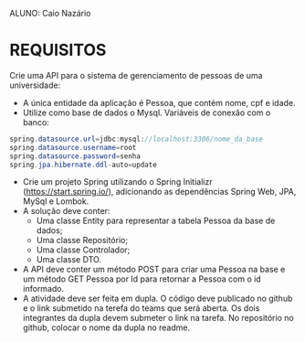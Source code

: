 ALUNO:
Caio Nazário

# REQUISITOS

Crie uma API para o sistema de gerenciamento de pessoas de uma universidade: 

- A única entidade da aplicação é Pessoa, que contém nome, cpf e idade.
- Utilize como base de dados o Mysql. Variáveis de conexão com o banco:

```java
spring.datasource.url=jdbc:mysql://localhost:3306/nome_da_base
spring.datasource.username=root
spring.datasource.password=senha
spring.jpa.hibernate.ddl-auto=update
```

- Crie um projeto Spring utilizando o Spring Initializr (https://start.spring.io/), adicionando as dependências Spring Web, JPA, MySql e Lombok.
- A solução deve conter:
    - Uma classe Entity para representar a tabela Pessoa da base de dados;
    - Uma classe Repositório;
    - Uma classe Controlador;
    - Uma classe DTO.
- A API deve conter um método POST para criar uma Pessoa na base e um método GET Pessoa por Id para retornar a Pessoa com o id informado.
- A atividade deve ser feita em dupla. O código deve publicado no github e o link submetido na terefa do teams que será aberta. Os dois integrantes da dupla devem submeter o link na tarefa. No repositório no github, colocar o nome da dupla no readme.
